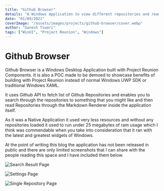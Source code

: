 ```yaml
---
title: "Github Browser"
details: "A Windows Application to view different repositories and read their readme's"
date: "01/09/2021"
coverImage: "/assets/images/projects/github-browser/cover.webp"
author: "Ganesh Tiwari"
tags: ["WinUI", "Project Reunion", "Windows"]
---
```


# Github Browser

Github Browser is a Windows Desktop Application built with Project Reunion
Components. It is also a POC made to be demoed to showcase benefits of
building with Project Reunion instead of normal Windows UWP SDK or traditional
Windows XAML.

It uses Github API to fetch list of Github Repositories and enables you to
search through the repositories to something that you might like and then read
Repositories through the Markdown Renderer inside the application itself.

As it was a Native Application it used very less resources and without any
repositories loaded it used to run under 25 megabytes of ram usage which
I think was commendable when you take into consideration that it ran with the
latest and greatest widgets of Windows.

At the point of writing this blog the application has not been released in
public and there are only limited screenshots that I can share with the people
reading this space and I have included them below.

![Search Result Page](/assets/images/projects/github-browser/search-result-page.webp "Search Result Page")

![Settings Page](/assets/images/projects/github-browser/setting-page.webp "Settings Page")

![Single Repository Page](/assets/images/projects/github-browser/single-repo-page.webp "Single Repository Page")
